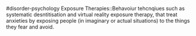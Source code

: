 #disorder-psychology 
Exposure Therapies::Behavoiur tehcnqiues such as systematic desntitisation and virtual reality exposure therapy, that treat anxieties by exposing people (in imaginary or actual situations) to the things they fear and avoid.